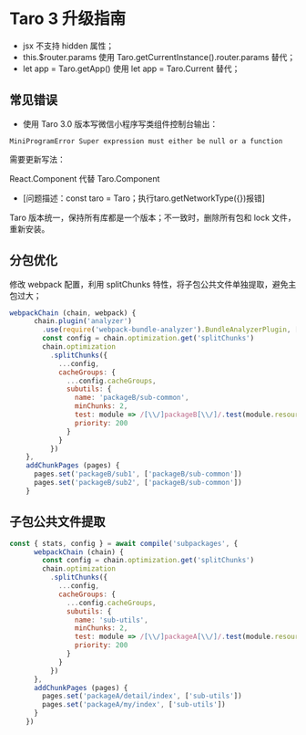 # Taro 3 升级指南

- jsx 不支持 hidden 属性；
- this.$router.params 使用 Taro.getCurrentInstance().router.params 替代；
- let app = Taro.getApp() 使用 let app = Taro.Current 替代；

## 常见错误

- 使用 Taro 3.0 版本写微信小程序写类组件控制台输出：
  
`MiniProgramError Super expression must either be null or a function`

需要更新写法：

React.Component 代替 Taro.Component

- [问题描述：const taro = Taro；执行taro.getNetworkType({})报错]

Taro 版本统一，保持所有库都是一个版本；不一致时，删除所有包和 lock 文件，重新安装。

## 分包优化

修改 webpack 配置，利用 splitChunks 特性，将子包公共文件单独提取，避免主包过大；

```js
webpackChain (chain, webpack) {
      chain.plugin('analyzer')
        .use(require('webpack-bundle-analyzer').BundleAnalyzerPlugin, [])
        const config = chain.optimization.get('splitChunks')
        chain.optimization
          .splitChunks({
            ...config,
            cacheGroups: {
              ...config.cacheGroups,
              subutils: {
                name: 'packageB/sub-common',
                minChunks: 2,
                test: module => /[\\/]packageB[\\/]/.test(module.resource),
                priority: 200
              }
            }
          })
    },
    addChunkPages (pages) {
      pages.set('packageB/sub1', ['packageB/sub-common'])
      pages.set('packageB/sub2', ['packageB/sub-common'])
    }
```

## 子包公共文件提取

```js
const { stats, config } = await compile('subpackages', {
      webpackChain (chain) {
        const config = chain.optimization.get('splitChunks')
        chain.optimization
          .splitChunks({
            ...config,
            cacheGroups: {
              ...config.cacheGroups,
              subutils: {
                name: 'sub-utils',
                minChunks: 2,
                test: module => /[\\/]packageA[\\/]/.test(module.resource),
                priority: 200
              }
            }
          })
      },
      addChunkPages (pages) {
        pages.set('packageA/detail/index', ['sub-utils'])
        pages.set('packageA/my/index', ['sub-utils'])
      }
    })
```